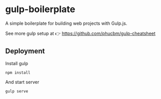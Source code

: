 # gulp-boilerplate

A simple boilerplate for building web projects with Gulp.js.

See more gulp setup at 👉 https://github.com/phucbm/gulp-cheatsheet

## Deployment

Install gulp

```shell
npm install
```

And start server

```shell
gulp serve
```